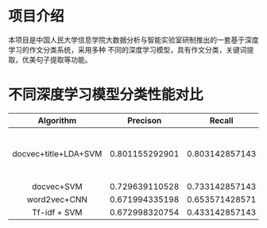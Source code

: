 # 项目介绍
 本项目是中国人民大学信息学院大数据分析与智能实验室研制推出的一套基于深度学习的作文分类系统，采用多种
 不同的深度学习模型，具有作文分类，关键词提取，优美句子提取等功能。
# 不同深度学习模型分类性能对比

| Algorithm           | Precison      |    Recall    |  F-Measure   | settings                                  |
|:-------------------:|:-------------:|:------------:|:------------:|:-----------------------------------------:|
|docvec+title+LDA+SVM |0.801155292901 |0.803142857143|0.802147843826|128D doc2vec+128D title-word2vec+100D LDA  |
|docvec+SVM           |0.729639110528 |0.733142857143|0.731386787639|128D doc2vec                               |
|word2vec+CNN         |0.671994335198 |0.653571428571|0.662654859761|128D word2vec                              |
|Tf-idf + SVM         |0.672998320754 |0.433142857143|0.527065480119|13916D                                     |
